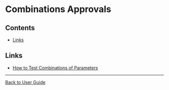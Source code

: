 <a id="top"></a>

# Combinations Approvals

<!-- toc -->

## Contents

- [Links](#links)<!-- endToc -->

## Links

- [How to Test Combinations of Parameters](../how_tos/TestCombinationOfParameters.md)

---

[Back to User Guide](/doc/README.md#top)
